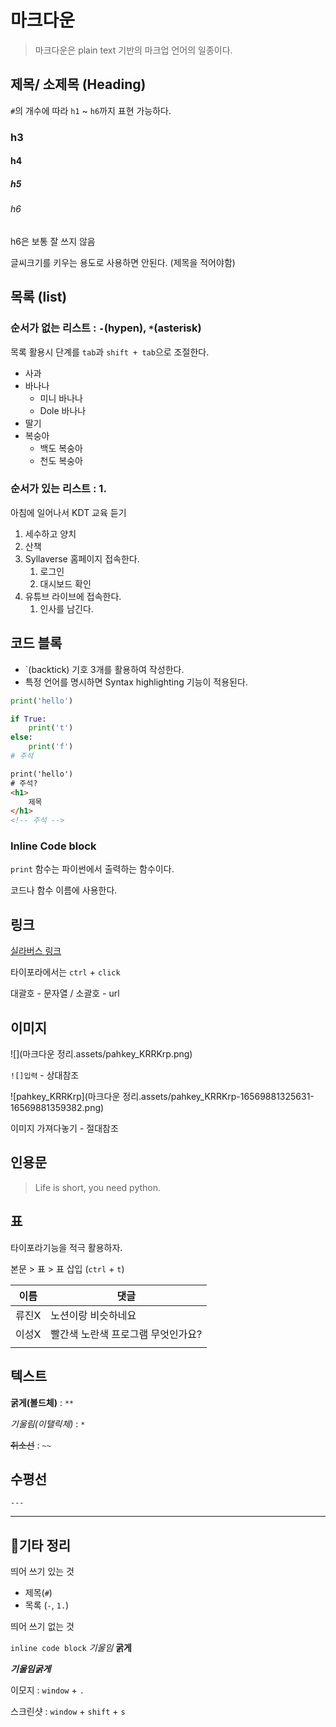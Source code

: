 # 마크다운

> 마크다운은 plain text 기반의 마크업 언어의 일종이다.



## 제목/ 소제목 (Heading)

`#`의 개수에 따라 `h1` ~ `h6`까지 표현 가능하다.

### h3

#### h4

##### h5

###### h6 

h6은 보통 잘 쓰지 않음

글씨크기를 키우는 용도로 사용하면 안된다. (제목을 적어야함)



## 목록 (list)

### 순서가 없는 리스트 : `-`(hypen), `*`(asterisk)

목록 활용시 단계를 `tab`과 `shift + tab`으로 조절한다.

- 사과
- 바나나
  - 미니 바나나
  - Dole 바나나
- 딸기
- 복숭아
  - 백도 복숭아
  - 천도 복숭아



### 순서가 있는 리스트 : 1.

아침에 일어나서 KDT 교육 듣기

1. 세수하고 양치
2. 산책
3. Syllaverse 홈페이지 접속한다.
   1. 로그인
   2. 대시보드 확인
4. 유튜브 라이브에 접속한다.
   1. 인사를 남긴다.



## 코드 블록

- `(backtick) 기호 3개를 활용하여 작성한다.
- 특정 언어를 명시하면 Syntax highlighting 기능이 적용된다.

```python
print('hello')

if True:
    print('t')
else:
    print('f')
# 주석
```

```html
print('hello')
# 주석?
<h1>
    제목
</h1>
<!-- 주석 -->
```



### Inline Code block

`print` 함수는 파이썬에서 출력하는 함수이다.

코드나 함수 이름에 사용한다.



## 링크

[실라버스 링크](https://www.syllarverse.com)

타이포라에서는 `ctrl` + `click`

대괄호 - 문자열 / 소괄호 - url

## 이미지

![](마크다운 정리.assets/pahkey_KRRKrp.png)

`![]입력`  - 상대참조







![pahkey_KRRKrp](마크다운 정리.assets/pahkey_KRRKrp-16569881325631-16569881359382.png)

이미지 가져다놓기 - 절대참조



## 인용문

> Life is short, you need python.



## 표

타이포라기능을 적극 활용하자.

본문 > 표 > 표 삽입 (`ctrl` + `t`)

| 이름  | 댓글                               |
| ----- | ---------------------------------- |
| 류진X | 노션이랑 비슷하네요                |
| 이성X | 빨간색 노란색 프로그램 무엇인가요? |
|       |                                    |

## 텍스트

**굵게(볼드체)** : `**`

*기울림(이탤릭체)* : `*`

~~취소선~~ : `~~`



## 수평선

`---`

---



## 🎲기타 정리

띄어 쓰기 있는 것

- 제목(`#`)
- 목록 (`-`, `1.`)

띄어 쓰기 없는 것

`inline code block` *기울임* **굵게**

***기울임굵게***

이모지 : `window` + `.`

스크린샷 : `window` + `shift` + `s`
